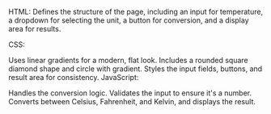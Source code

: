HTML: Defines the structure of the page, including an input for temperature, a dropdown for selecting the unit, a button for conversion, and a display area for results.

CSS:

Uses linear gradients for a modern, flat look.
Includes a rounded square diamond shape and circle with gradient.
Styles the input fields, buttons, and result area for consistency.
JavaScript:

Handles the conversion logic.
Validates the input to ensure it's a number.
Converts between Celsius, Fahrenheit, and Kelvin, and displays the result.
